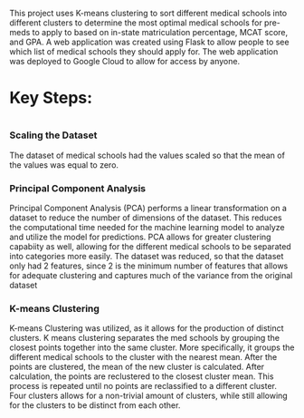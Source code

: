 
This project uses K-means clustering to sort different medical schools into different clusters to determine the most optimal medical schools for pre-meds to apply to based on in-state matriculation percentage, MCAT score, and GPA. A web application was created using Flask to allow people to see which list of medical schools they should apply for. The web application was deployed to Google Cloud to allow for access by anyone. 




<h1>Key Steps:<h1>

<h3>Scaling the Dataset</h3>
The dataset of medical schools had the values scaled so that the mean of the values was equal to zero.

<h3>Principal Component Analysis</h3>
Principal Component Analysis (PCA) performs a linear transformation on a dataset to reduce the number of dimensions of the dataset. This reduces the computational time needed for the machine learning model to analyze and utilize the model for predictions. PCA allows for greater clustering capabiity as well, allowing for the different medical schools to be separated into categories more easily. The dataset was reduced, so that the dataset only had 2 features, since 2 is the minimum number of features that allows for adequate clustering and captures much of the variance from the original dataset

<h3>K-means Clustering</h3>
K-means Clustering was utilized, as it allows for the production of distinct clusters. K means clustering separates the med schools by grouping the closest points together into the same cluster. More specifically, it groups the different medical schools to the cluster with the nearest mean. After the points are clustered, the mean of the new cluster is calculated. After calculation, the points are reclustered to the closest cluster mean. This process is repeated until no points are reclassified to a different cluster. Four clusters allows for a non-trivial amount of clusters, while still allowing for the clusters to be distinct from each other.
